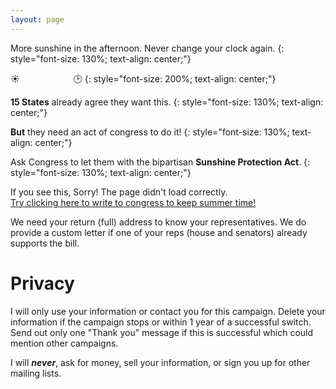 ```yaml
---
layout: page
---
```


<head>
    <link rel="icon" type="image/svg+xml" href="/favicon.svg">
</head>

More sunshine in the afternoon. Never change your clock again.
{: style="font-size: 130%; text-align: center;"}

☀️ &emsp; &emsp; &emsp;&emsp;&emsp; 🕑
{: style="font-size: 200%; text-align: center;"}

**15 States** already agree they want this. 
{: style="font-size: 130%; text-align: center;"}

**But** they need an act of congress to do it!
{: style="font-size: 130%; text-align: center;"}

Ask Congress to let them with the bipartisan **Sunshine Protection Act**.
{: style="font-size: 130%; text-align: center;"}


<link href='style-embed-whitelabel-v3.css' rel='stylesheet' type='text/css' /><script src='https://actionnetwork.org/widgets/v3/letter/support-for-the-sunshine-protection-act?format=js&source=widget&style=full'></script>
<link rel="stylesheet" type="text/css" href="../style.css">

<div id='can-letter-area-support-for-the-sunshine-protection-act'>If you see this, Sorry! The page didn't load correctly. <br/><a href="https://actionnetwork.org/letters/support-for-the-sunshine-protection-act">Try clicking here to write to congress to keep summer time!</a></div>

We need your return (full) address to know your representatives. We do provide a custom letter if one of your reps (house and senators) already supports the bill.

# Privacy
I will only use your information or contact you for this campaign.  Delete your  information if the campaign stops or within 1 year of a successful switch. Send out only one "Thank you" message if this is successful which could mention other campaigns.

I will ***never***, ask for money, sell your information, or sign you up for other mailing lists. 

